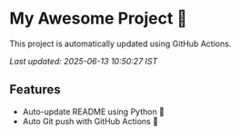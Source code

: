 # My Awesome Project 🚀

This project is automatically updated using GitHub Actions.

_Last updated: 2025-06-13 10:50:27 IST_

## Features
- Auto-update README using Python 🐍
- Auto Git push with GitHub Actions 🤖
